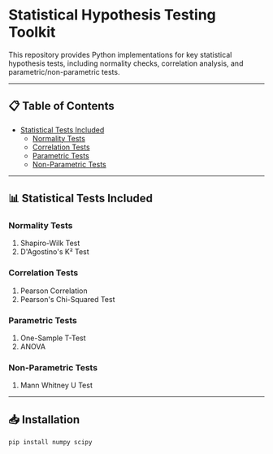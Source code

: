 # Statistical Hypothesis Testing Toolkit

This repository provides Python implementations for key statistical hypothesis tests, including normality checks, correlation analysis, and parametric/non-parametric tests.

---

## 📋 Table of Contents
- [Statistical Tests Included](#statistical-tests-included)
  - [Normality Tests](#normality-tests)
  - [Correlation Tests](#correlation-tests)
  - [Parametric Tests](#parametric-tests)
  - [Non-Parametric Tests](#non-parametric-tests)

---

## 📊 Statistical Tests Included

### Normality Tests
1. Shapiro-Wilk Test
2. D'Agostino's K² Test

### Correlation Tests
1. Pearson Correlation
2. Pearson's Chi-Squared Test

### Parametric Tests
1. One-Sample T-Test
2. ANOVA

### Non-Parametric Tests
1. Mann Whitney U Test

---

## 📥 Installation
```bash
pip install numpy scipy
